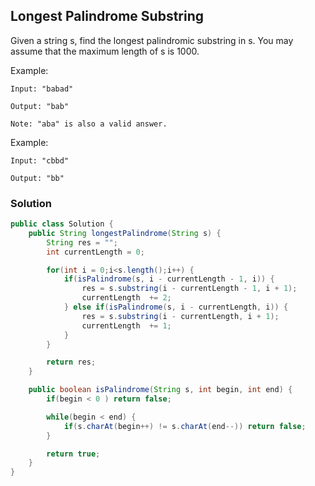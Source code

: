 ## Longest Palindrome Substring

Given a string s, find the longest palindromic substring in s. You may assume that the maximum length of s is 1000.

Example:

```
Input: "babad"

Output: "bab"

Note: "aba" is also a valid answer.
```

Example:

```
Input: "cbbd"

Output: "bb"
```

### Solution

```java
public class Solution {
    public String longestPalindrome(String s) {
        String res = "";
        int currentLength = 0;

        for(int i = 0;i<s.length();i++) {
            if(isPalindrome(s, i - currentLength - 1, i)) {
                res = s.substring(i - currentLength - 1, i + 1);
                currentLength  += 2;
            } else if(isPalindrome(s, i - currentLength, i)) {
                res = s.substring(i - currentLength, i + 1);
                currentLength  += 1;
            }
        }

        return res;
    }

    public boolean isPalindrome(String s, int begin, int end) {
        if(begin < 0 ) return false;

        while(begin < end) {
            if(s.charAt(begin++) != s.charAt(end--)) return false;
        }

        return true;
    }
}
```
